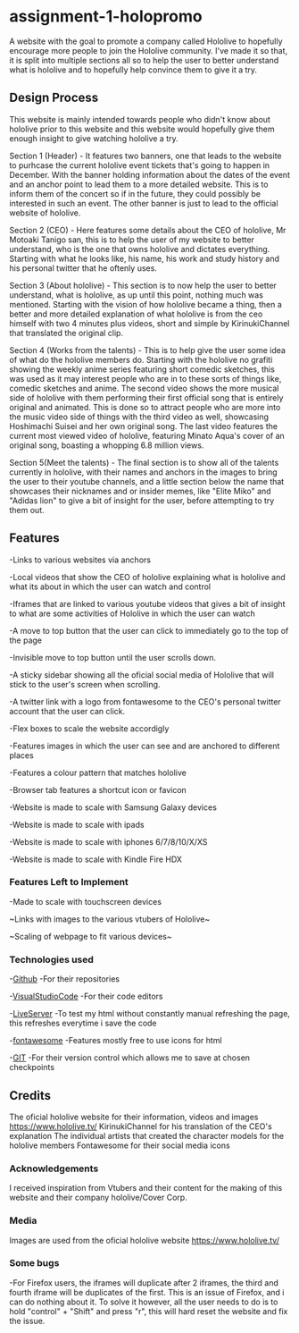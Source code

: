 # assignment-1-holopromo
A website with the goal to promote a company called Hololive to hopefully encourage more people to join the Hololive community.
I've made it so that, it is split into multiple sections all so to help the user to better understand what is hololive and to hopefully help convince them to give it a try.
## Design Process
This website is mainly intended towards people who didn't know about hololive prior to this website
and this website would hopefully give them enough insight to give watching hololive a try.

Section 1 (Header) - It features two banners, one that leads to the website to purhcase the current hololive event tickets that's going to happen in December. With the banner holding information about the dates of the event and an anchor point to lead them to a more detailed website. This is to inform them of the concert so if in the future, they could possibly be interested in such an event. The other banner is just to lead to the official website of hololive.

Section 2 (CEO) - Here features some details about the CEO of hololive, Mr Motoaki Tanigo san, this is to help the user of my website to better understand, who is the one that owns hololive and dictates everything. Starting with what he looks like, his name, his work and study history and his personal twitter that he oftenly uses.

Section 3 (About hololive) - This section is to now help the user to better understand, what is hololive, as up until this point, nothing much was mentioned. Starting with the vision of how hololive became a thing, then a better and more detailed explanation of what hololive is from the ceo himself with two 4 minutes plus videos, short and simple by KirinukiChannel that translated the original clip.

Section 4 (Works from the talents) - This is to help give the user some idea of what do the hololive members do. Starting with the hololive no grafiti showing the weekly anime series featuring short comedic sketches, this was used as it may interest people who are in to these sorts of things like, comedic sketches and anime. 
The second video shows the more musical side of hololive with them performing their first official song that is entirely original and animated. This is done so to attract people who are more into the music video side of things with the third video as well, showcasing Hoshimachi Suisei and her own original song.
The last video features the current most viewed video of hololive, featuring Minato Aqua's cover of an original song, boasting a whopping 6.8 million views.

Section 5(Meet the talents) - The final section is to show all of the talents currently in hololive, with their names and anchors in the images to bring the user to their youtube channels, and a little section below the name that showcases their nicknames and or insider memes, like "Elite Miko" and "Adidas lion" to give a bit of insight for the user, before attempting to try them out.

## Features
-Links to various websites via anchors

-Local videos that show the CEO of hololive explaining what is hololive and what its about in which the user can watch and control

-Iframes that are linked to various youtube videos that gives a bit of insight to what are some activities of Hololive in which the user can watch

-A move to top button that the user can click to immediately go to the top of the page

-Invisible move to top button until the user scrolls down.

-A sticky sidebar showing all the oficial social media of Hololive that will stick to the user's screen when scrolling.

-A twitter link with a logo from fontawesome to the CEO's personal twitter account that the user can click.

-Flex boxes to scale the website accordigly

-Features images in which the user can see and are anchored to different places

-Features a colour pattern that matches hololive

-Browser tab features a shortcut icon or favicon

-Website is made to scale with Samsung Galaxy devices

-Website is made to scale with ipads

-Website is made to scale with iphones 6/7/8/10/X/XS

-Website is made to scale with Kindle Fire HDX

### Features Left to Implement
-Made to scale with touchscreen devices

~Links with images to the various vtubers of Hololive~

~Scaling of webpage to fit various devices~
### Technologies used
-[Github](https://github.com/)
   -For their repositories
   
-[VisualStudioCode](https://code.visualstudio.com/)
   -For their code editors
   
-[LiveServer](https://marketplace.visualstudio.com/items?itemName=ritwickdey.LiveServer)
   -To test my html without constantly manual refreshing the page, this refreshes everytime i save the code
   
-[fontawesome](https://fontawesome.com/)
   -Features mostly free to use icons for html
   
-[GIT](https://git-scm.com/)
   -For their version control which allows me to save at chosen checkpoints

## Credits
The oficial hololive website for their information, videos and images https://www.hololive.tv/
KirinukiChannel for his translation of the CEO's explanation
The individual artists that created the character models for the hololive members
Fontawesome for their social media icons
### Acknowledgements
I received inspiration from Vtubers and their content for the making of this website and their company hololive/Cover Corp.
### Media
Images are used from the oficial hololive website https://www.hololive.tv/
### Some bugs
-For Firefox users, the iframes will duplicate after 2 iframes, the third and fourth iframe will be duplicates of the first. This is an issue of Firefox, and i can do nothing about it. To solve it however, all the user needs to do is to hold "control" + "Shift" and press "r", this will hard reset the website and fix the issue.
